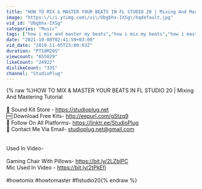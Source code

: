 ```yaml
---
title: "HOW TO MIX & MASTER YOUR BEATS IN FL STUDIO 20 | Mixing And Mastering Tutorial"
image: "https:\/\/i.ytimg.com\/vi\/Ubgbhx-IXSg\/hqdefault.jpg"
vid_id: "Ubgbhx-IXSg"
categories: "Music"
tags: ["how i mix and master my beats","how i mix my beats","how i master beats"]
date: "2021-10-08T02:41:59+03:00"
vid_date: "2019-11-05T23:00:03Z"
duration: "PT18M20S"
viewcount: "655029"
likeCount: "24922"
dislikeCount: "335"
channel: "StudioPlug"
---
```

{% raw %}HOW TO MIX &amp; MASTER YOUR BEATS IN FL STUDIO 20 | Mixing And Mastering Tutorial<br /><br />🏪 Sound Kit Store - <a rel="nofollow" target="blank" href="https://studioplug.net​">https://studioplug.net​</a><br />🆓 Download Free Kits- <a rel="nofollow" target="blank" href="http://eepurl.com/gStzq9​">http://eepurl.com/gStzq9​</a><br />📲 Follow On All Platforms- <a rel="nofollow" target="blank" href="https://linktr.ee/StudioPlug​">https://linktr.ee/StudioPlug​</a><br />📩 Contact Me Via Email- studioplug.net@gmail.com<br /><br /><br />Used In Video-<br /><br />Gaming Chair With Pillows- <a rel="nofollow" target="blank" href="https://bit.ly/2LZblPC​">https://bit.ly/2LZblPC​</a><br />Mic Used In Video - <a rel="nofollow" target="blank" href="https://bit.ly/2tPkEfi​">https://bit.ly/2tPkEfi​</a><br /><br />#howtomix #howtomaster #flstudio20{% endraw %}
